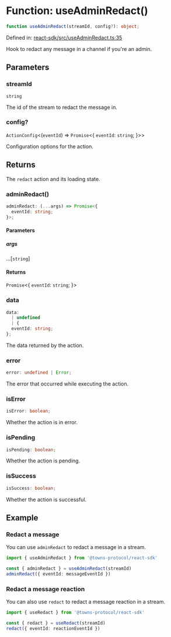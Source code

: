 # Function: useAdminRedact()

```ts
function useAdminRedact(streamId, config?): object;
```

Defined in: [react-sdk/src/useAdminRedact.ts:35](https://github.com/towns-protocol/towns/blob/0db1fd0ac7258e8db8cedfb6183e8eade8284fa1/packages/react-sdk/src/useAdminRedact.ts#L35)

Hook to redact any message in a channel if you're an admin.

## Parameters

### streamId

`string`

The id of the stream to redact the message in.

### config?

`ActionConfig`\<(`eventId`) => `Promise`\<\{
  `eventId`: `string`;
\}\>\>

Configuration options for the action.

## Returns

The `redact` action and its loading state.

### adminRedact()

```ts
adminRedact: (...args) => Promise<{
  eventId: string;
}>;
```

#### Parameters

##### args

...\[`string`\]

#### Returns

`Promise`\<\{
  `eventId`: `string`;
\}\>

### data

```ts
data: 
  | undefined
  | {
  eventId: string;
};
```

The data returned by the action.

### error

```ts
error: undefined | Error;
```

The error that occurred while executing the action.

### isError

```ts
isError: boolean;
```

Whether the action is in error.

### isPending

```ts
isPending: boolean;
```

Whether the action is pending.

### isSuccess

```ts
isSuccess: boolean;
```

Whether the action is successful.

## Example

### Redact a message

You can use `adminRedact` to redact a message in a stream.
```ts
import { useAdminRedact } from '@towns-protocol/react-sdk'

const { adminRedact } = useAdminRedact(streamId)
adminRedact({ eventId: messageEventId })
```

### Redact a message reaction

You can also use `redact` to redact a message reaction in a stream.
```ts
import { useRedact } from '@towns-protocol/react-sdk'

const { redact } = useRedact(streamId)
redact({ eventId: reactionEventId })
```
